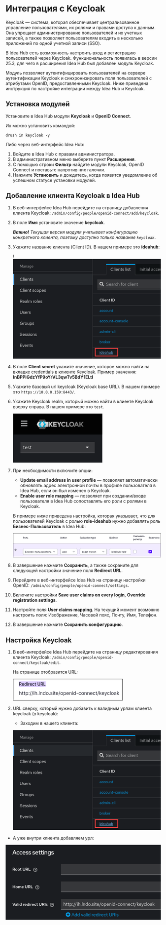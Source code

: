 # Интеграция с Keycloak

Keycloak — система, которая обеспечивает централизованное управление пользователями, их ролями и правами доступа к данным. Она упрощает администрирование пользователей и их учетных записей, а также позволяет пользователям входить в несколько приложений по одной учетной записи (SSO).

В Idea Hub есть возможность настроить вход и регистрацию пользователей через Keycloak. Функциональность появилась в версии 25.3, для чего в расширения Idea Hub был добавлен модуль Keycloak. 

Модуль позволяет аутентифицировать пользователей на сервере аутентификации Keycloak и синхронизировать поля пользователей с атрибутами OpenID, предоставленными Keycloak. Ниже приведена инструкция по настройке интеграции между Idea Hub и Keycloak.

## Установка модулей 

Установите в Idea Hub модули **Keycloak** и **OpenID Connect**. 

Их можно установить командой:
```
drush in keycloak -y
```

Либо через веб-интерфейс Idea Hub:
1. Войдите в Idea Hub с правами администратора.
1. В административном меню выберите пункт **Расширения**.
1. С помощью строки **Фильтр** найдите модули Keycloak, OpenID Connect и поставьте напротив них галочки.
1. Нажмите **Установить** и дождитесь, когда появится уведомление об успешном статусе установки модулей.



## Добавление клиента Keycloak в Idea Hub  

1. В веб-интерфейсе Idea Hub перейдите на страницу добавления клиента Keycloak: `/admin/config/people/openid-connect/add/keycloak`. 
1. В поле **Имя** установите значение **keycloak**.
  
   ***Важно!** Текущая версия модуля учитывает конфигурацию конкретного клиента, поэтому доступно только название `keycloak`*.

1. Укажите название клиента (Client ID). В нашем примере это **ideahub**:

   !![](<../../../idea-hub/resources/admin/modules/keycloak-client-id.png>)

1. В поле **Client secret** укажите значение, которое можно найти на вкладке credentials в клиенте Keycloak. Пример значения: **InBPPiGdzYfP9oYrVL3qwTv5BdY1ELtl**

1. Укажите базовый url keycloak (Keycloak base URL). В нашем примере это `https://10.0.0.159:8443/`.
1. Укажите Keycloak realm, который можно найти в клиенте Keycloak вверху справа. В нашем примере это `test`.

   ![](<../../../idea-hub/resources/admin/modules/keycloak-realm.png>)

1. При необходимости включите опции:
   * **Update email address in user profile** — позволяет автоматически обновлять адрес электронной почты в профиле пользователя в Idea Hub, если он был изменен в Keycloak.
   * **Enable user role mapping** — позволяет при создании/входе пользователя в Idea Hub сопоставлять его роли с ролями в Keycloak.

   В примере ниже приведена настройка, которая указывает, что для пользователей Keycloak с ролью **role-ideahub** нужно добавлять роль **Бизнес-Пользователь** в Idea Hub:

   ![](<../../../idea-hub/resources/admin/modules/keycloak-enable-user-role-mapping.png>)

1. В завершение нажмите **Сохранить**, а также сохраните для следующей настройки значение поля **Redirect URL**.

1. Перейдите в веб-интерфейсе Idea Hub на страницу настройки OpenID: `/admin/config/people/openid-connect/settings`.

1. Включите настройки **Save user claims on every login**, **Override registration settings**.

1. Настройте поля **User claims mapping**. На текущий момент возможно настроить поля: Изображение, Часовой пояс, Почту, Имя, Телефон.

1. В завершение нажмите **Сохранить конфигурацию**.


## Настройка Keycloak

1. В веб-интерфейсе Idea Hub перейдите на страницу редактирования клиента Keycloak: `/admin/config/people/openid-connect/keycloak/edit`.
  
   На странице отобразится URL:

   ![](<../../../idea-hub/resources/admin/modules/redirect-url.png>)

1. URL сверху, который нужно добавить к валидным урлам клиента keycloak (в keycloak):

   * Заходим в нашего клиента:

   ![](<../../../idea-hub/resources/admin/modules/keycloak-client-id.png>)

  * А уже внутри клиента добавляем урл:

   ![](<../../../idea-hub/resources/admin/modules/keycloak-add-url.png>)

